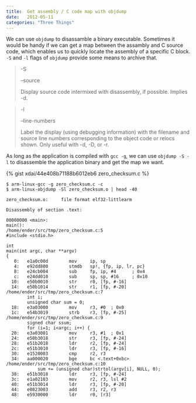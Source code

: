 ```yaml
---
title:  Get assembly / C code map with objdump
date:   2012-05-11
categories: "Three Things"
---
```


We can use `objdump` to disassamble a binary executable. Sometimes it
would be handy if we can get a map between the assambly and C source
code, which enables us to quickly locate the assembly of a specific C
block. `-S` and `-l` flags of `objdump` provide some means to archive
that.

> -S
>
> –source
>
> Display source code intermixed with disassembly, if possible.  Implies -d.

> -l
>
> –line-numbers
>
> Label the display (using debugging information) with the filename and
> source line numbers corresponding to the object code or relocs shown.
> Only useful with -d, -D, or -r.

As long as the application is compiled with `gcc -g`, we can use
`objdump -S -l` to disassemble the application binary and get the map
we want.

{% gist xdai/44e408b71188b6012eb6 zero_checksum.c %}

~~~
$ arm-linux-gcc -g zero_checksum.c -c
$ arm-linux-objdump -Sl zero_checksum.o | head -40

zero_checksum.o:     file format elf32-littlearm

Disassembly of section .text:

00000000 <main>:
main():
/home/ender/src/tmp/zero_checksum.c:5
#include <stdio.h>

int
main(int argc, char **argv)
{
   0:   e1a0c00d        mov     ip, sp
   4:   e92dd800        stmdb   sp!, {fp, ip, lr, pc}
   8:   e24cb004        sub     fp, ip, #4      ; 0x4
   c:   e24dd010        sub     sp, sp, #16     ; 0x10
  10:   e50b0010        str     r0, [fp, #-16]
  14:   e50b1014        str     r1, [fp, #-20]
/home/ender/src/tmp/zero_checksum.c:7
        int i;
        unsigned char sum = 0;
  18:   e3a03000        mov     r3, #0  ; 0x0
  1c:   e54b3019        strb    r3, [fp, #-25]
/home/ender/src/tmp/zero_checksum.c:9
        signed char ssum;
        for (i=1; i<argc; i++) {
  20:   e3a03001        mov     r3, #1  ; 0x1
  24:   e50b3018        str     r3, [fp, #-24]
  28:   e51b2018        ldr     r2, [fp, #-24]
  2c:   e51b3010        ldr     r3, [fp, #-16]
  30:   e1520003        cmp     r2, r3
  34:   aa000020        bge     bc <.text+0xbc>
/home/ender/src/tmp/zero_checksum.c:10
            sum += (unsigned char)strtol(argv[i], NULL, 0);
  38:   e51b3018        ldr     r3, [fp, #-24]
  3c:   e1a02103        mov     r2, r3, lsl #2
  40:   e51b3014        ldr     r3, [fp, #-20]
  44:   e0823003        add     r3, r2, r3
  48:   e5930000        ldr     r0, [r3]
~~~
